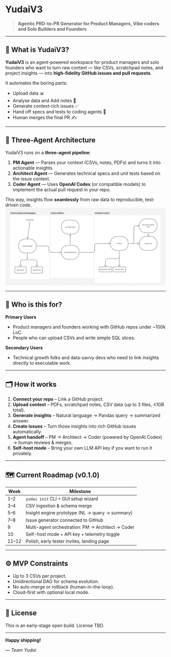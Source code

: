 # YudaiV3

> **Agentic PRD-to-PR Generator for Product Managers, Vibe coders and Solo Builders and Founders**

---

## 🚀 What is YudaiV3?

**YudaiV3** is an agent-powered workspace for product managers and solo founders who want to turn raw context — like CSVs, scratchpad notes, and project insights — into **high-fidelity GitHub issues and pull requests**.

It automates the boring parts:  
- Upload data 📊  
- Analyse data and Add notes 📝  
- Generate context-rich issues ✅  
- Hand off specs and tests to coding agents 🤖  
- Human merges the final PR ✍️

---

## 🧩 Three-Agent Architecture

YudaiV3 runs on a **three-agent pipeline**:  
1. **PM Agent** — Parses your context (CSVs, notes, PDFs) and turns it into actionable insights.  
2. **Architect Agent** — Generates technical specs and unit tests based on the issue context.  
3. **Coder Agent** — Uses **OpenAI Codex** (or compatible models) to implement the actual pull request in your repo.

This way, insights flow **seamlessly** from raw data to reproducible, test-driven code.
![YudaiV3 Architecture](arch.png)

---

## 🎯 Who is this for?

**Primary Users**
- Product managers and founders working with GitHub repos under ~100k LoC.
- People who can upload CSVs and write simple SQL slices.

**Secondary Users**
- Technical growth folks and data-savvy devs who need to link insights directly to executable work.

---

## 🗂️ How it works

1. **Connect your repo** – Link a GitHub project.
2. **Upload context** – PDFs, scratchpad notes, CSV data (up to 3 files, ≤1GB total).
3. **Generate insights** – Natural language → Pandas query → summarized answer.
4. **Create issues** – Turn those insights into rich GitHub issues automatically.
5. **Agent handoff** – PM → Architect → Coder (powered by OpenAI Codex) → human reviews & merges.
6. **Self-host mode** – Bring your own LLM API key if you want to run it privately.

---

## 🗺️ Current Roadmap (v0.1.0)

| Week | Milestone                                              |
| ---- | ------------------------------------------------------ |
| 1–2  | `yudai init` CLI + GUI setup wizard                    |
| 3–4  | CSV ingestion & schema merge                           |
| 5–6  | Insight engine prototype (NL → query → summary)        |
| 7–8  | Issue generator connected to GitHub                    |
| 9    | Multi-agent orchestration: PM → Architect → Coder      |
| 10   | Self-host mode + API key + telemetry toggle            |
| 11–12| Polish, early tester invites, landing page             |

---

## ⚙️ MVP Constraints

- Up to 3 CSVs per project.
- Unidirectional DAG for schema evolution.
- No auto-merge or rollback (human-in-the-loop).
- Cloud-first with optional local mode.

---

## 📜 License

This is an early-stage open build. License TBD.

---


**Happy shipping!**

— *Team Yudai*
